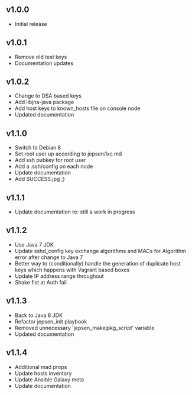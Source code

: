 ## v1.0.0

- Initial release

## v1.0.1

- Remove old test keys
- Documentation updates

## v1.0.2

- Change to DSA based keys
- Add libjna-java package
- Add host keys to known_hosts file on console node
- Updated documentation

## v1.1.0

- Switch to Debian 8
- Set root user up according to jepsen/lxc.md
- Add ssh pubkey for root user
- Add a .ssh/config on each node
- Update documentation
- Add SUCCESS.jpg ;)

## v1.1.1

- Update documentation re: still a work in progress

## v1.1.2

- Use Java 7 JDK
- Update sshd_config key exchange algorithms and MACs for Algorithm error
  after change to Java 7
- Better way to (conditionally) handle the generation of duplicate host
  keys which happens with Vagrant based boxes
- Update IP address range throughout
- Shake fist at Auth fail

## v1.1.3

- Back to Java 8 JDK
- Refactor jepsen_init playbook
- Removed unnecessary 'jepsen_makejpkg_script' variable
- Updated documentation

## v1.1.4

- Additional mad props
- Update hosts inventory
- Update Ansible Galaxy meta
- Update documentation

